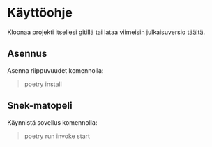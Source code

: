 # Käyttöohje

Kloonaa projekti itsellesi gitillä tai lataa viimeisin julkaisuversio [täältä](https://github.com/VilleJuhan1/ot-harjoitustyo/releases).

## Asennus

Asenna riippuvuudet komennolla:

> poetry install

## Snek-matopeli

Käynnistä sovellus komennolla:

> poetry run invoke start


